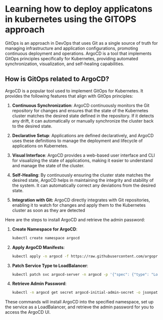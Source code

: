# Learning  how to deploy applicatons in kubernetes using the GITOPS approach

GitOps is an approach in DevOps that uses Git as a single source of truth for managing infrastructure and application configurations, promoting continuous deployment and operations. ArgoCD is a tool that implements GitOps principles specifically for Kubernetes, providing automated synchronization, visualization, and self-healing capabilities.

## How is GitOps related to ArgoCD?
ArgoCD is a popular tool used to implement GitOps for Kubernetes. It provides the following features that align with GitOps principles:

1. **Continuous Synchronization**: ArgoCD continuously monitors the Git repository for changes and ensures that the state of the Kubernetes cluster matches the desired state defined in the repository. If it detects any drift, it can automatically or manually synchronize the cluster back to the desired state.

2. **Declarative Setup**: Applications are defined declaratively, and ArgoCD uses these definitions to manage the deployment and lifecycle of applications on Kubernetes.

3. **Visual Interface**: ArgoCD provides a web-based user interface and CLI for visualizing the state of applications, making it easier to understand and manage the state of the cluster.

4. **Self-Healing**: By continuously ensuring the cluster state matches the desired state, ArgoCD helps in maintaining the integrity and stability of the system. It can automatically correct any deviations from the desired state.

5. **Integration with Git:** ArgoCD directly integrates with Git repositories, enabling it to watch for changes and apply them to the Kubernetes cluster as soon as they are detected

Here are the steps to install ArgoCD and retrieve the admin password:

1. **Create Namespace for ArgoCD**:
   ```bash
   kubectl create namespace argocd
   ```

2. **Apply ArgoCD Manifests**:
   ```bash
   kubectl apply -n argocd -f https://raw.githubusercontent.com/argoproj/argo-cd/stable/manifests/install.yaml
   ```

3. **Patch Service Type to LoadBalancer**:
   ```bash
   kubectl patch svc argocd-server -n argocd -p '{"spec": {"type": "LoadBalancer"}}'
   ```

4. **Retrieve Admin Password**:
    ```bash
   kubectl -n argocd get secret argocd-initial-admin-secret -o jsonpath="{.data.password}" | base64 -d
    ```

These commands will install ArgoCD into the specified namespace, set up the service as a LoadBalancer, and retrieve the admin password for you to access the ArgoCD UI.
  
